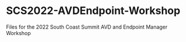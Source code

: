 # SCS2022-AVDEndpoint-Workshop
Files for the 2022 South Coast Summit AVD and Endpoint Manager Workshop
